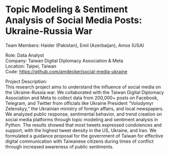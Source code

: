 # Topic Modeling & Sentiment Analysis of Social Media Posts: Ukraine-Russia War
Team Members: Haider (Pakistan), Emil (Azerbaijan), Amos (USA)  

Role: Data Analyst  
Company: Taiwan Digital Diplomacy Association & Meta  
Location: Taipei, Taiwan  
Code: https://github.com/amdecker/social-media-ukraine  

Project Description:  
This research project aims to understand the influence of social media on the Ukraine-Russia war. We collaborated with the Taiwan Digital Diplomacy Association and Meta to collect data from 200,000+ posts on Facebook, Telegram, and Twitter from officials like Ukraine President “Volodymyr Zelenskyy,” the Ukrainian ministry of foreign affairs, and local newspapers. We analyzed public response, sentimental behavior, and trend creation on social media platforms through topic modeling and sentiment analysis in Python.
The results showed that most tweets expressed condolences and support, with the highest tweet density in the US, Ukraine, and Iran. We formulated a guidance proposal for the government of Taiwan for effective digital communication with Taiwanese citizens during times of conflict through increased awareness of public sentiments.
